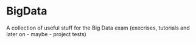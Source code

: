 # BigData
A collection of useful stuff for the Big Data exam (execrises, tutorials and later on - maybe - project tests)
